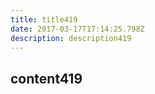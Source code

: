 ```yaml
---
title: title419
date: 2017-03-17T17:14:25.798Z
description: description419
---
```


## content419
  
